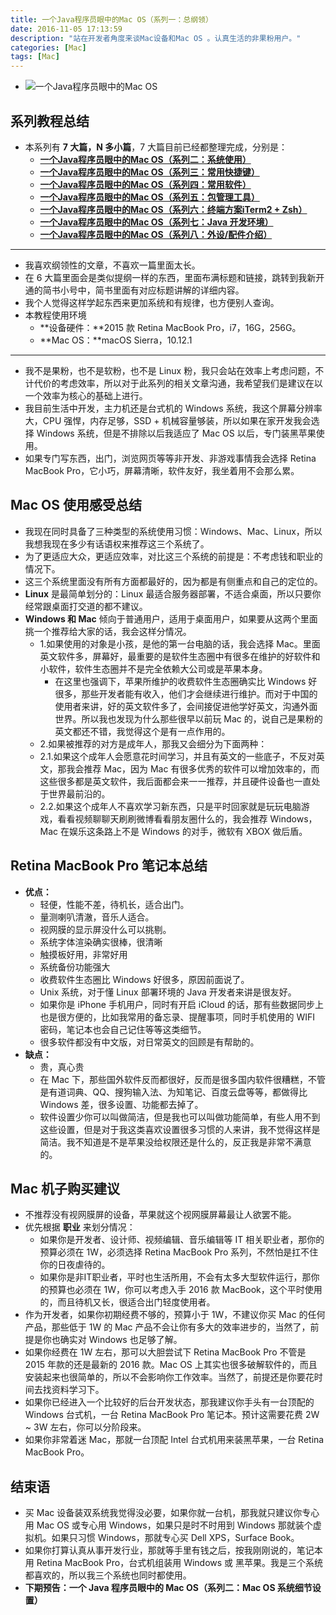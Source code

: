 ```yaml
---
title: 一个Java程序员眼中的Mac OS（系列一：总纲领）
date: 2016-11-05 17:13:59
description: "站在开发者角度来谈Mac设备和Mac OS 。认真生活的非果粉用户。"
categories: [Mac]
tags: [Mac]
---
```



<!-- more -->


- ![一个Java程序员眼中的Mac OS](http://img.youmeek.com/2016/Mac-introduction.jpg)



## 系列教程总结


- 本系列有 **7 大篇，N 多小篇**，7 大篇目前已经都整理完成，分别是：
    - **[一个Java程序员眼中的Mac OS（系列二：系统使用）](http://code.youmeek.com/2016/11/20/2016/11/Mac-settings/)**
    - **[一个Java程序员眼中的Mac OS（系列三：常用快捷键）](http://code.youmeek.com/2016/11/21/2016/11/Mac-keymap/)**
    - **[一个Java程序员眼中的Mac OS（系列四：常用软件）](http://code.youmeek.com/2016/11/26/2016/11/Mac-software/)**
    - **[一个Java程序员眼中的Mac OS（系列五：包管理工具）](http://code.youmeek.com/2016/11/27/2016/11/Mac-Homebrew/)**
    - **[一个Java程序员眼中的Mac OS（系列六：终端方案iTerm2 + Zsh）](http://code.youmeek.com/2016/11/29/2016/11/Mac-iTerm2/)**
    - **[一个Java程序员眼中的Mac OS（系列七：Java 开发环境）](http://code.youmeek.com/2016/11/30/2016/11/Mac-Java/)**
    - **[一个Java程序员眼中的Mac OS（系列八：外设/配件介绍）](http://code.youmeek.com/2016/12/01/2016/11/Mac-peripheral/)**

------------

- 我喜欢纲领性的文章，不喜欢一篇里面太长。
- 在 6 大篇里面会是类似提纲一样的东西，里面布满标题和链接，跳转到我新开通的简书小号中，简书里面有对应标题讲解的详细内容。
- 我个人觉得这样学起东西来更加系统和有规律，也方便别人查询。
- 本教程使用环境
    - **设备硬件：**2015 款 Retina MacBook Pro，i7，16G，256G。
    - **Mac OS：**macOS Sierra，10.12.1

------------

- 我不是果粉，也不是软粉，也不是 Linux 粉，我只会站在效率上考虑问题，不计代价的考虑效率，所以对于此系列的相关文章沟通，我希望我们是建议在以一个效率为核心的基础上进行。
- 我目前生活中开发，主力机还是台式机的 Windows 系统，我这个屏幕分辨率大，CPU 强悍，内存足够，SSD + 机械容量够装，所以如果在家开发我会选择 Windows 系统，但是不排除以后我适应了 Mac OS 以后，专门装黑苹果使用。
- 如果专门写东西，出门，浏览网页等等非开发、非游戏事情我会选择 Retina MacBook Pro，它小巧，屏幕清晰，软件友好，我坐着用不会那么累。



## Mac OS 使用感受总结

- 我现在同时具备了三种类型的系统使用习惯：Windows、Mac、Linux，所以我想我现在多少有话语权来推荐这三个系统了。
- 为了更适应大众，更适应效率，对比这三个系统的前提是：不考虑钱和职业的情况下。
- 这三个系统里面没有所有方面都最好的，因为都是有侧重点和自己的定位的。
- **Linux** 是最简单划分的：Linux 最适合服务器部署，不适合桌面，所以只要你经常跟桌面打交道的都不建议。
- **Windows 和 Mac** 倾向于普通用户，适用于桌面用户，如果要从这两个里面挑一个推荐给大家的话，我会这样分情况。
    - 1.如果使用的对象是小孩，是他的第一台电脑的话，我会选择 Mac。里面英文软件多，屏幕好，最重要的是软件生态圈中有很多在维护的好软件和小软件，软件生态圈并不是完全依赖大公司或是苹果本身。
        - 在这里也强调下，苹果所维护的收费软件生态圈确实比 Windows 好很多，那些开发者能有收入，他们才会继续进行维护。而对于中国的使用者来讲，好的英文软件多了，会间接促进他学好英文，沟通外面世界。所以我也发现为什么那些很早以前玩 Mac 的，说自己是果粉的英文都还不错，我觉得这个是有一点作用的。
    - 2.如果被推荐的对方是成年人，那我又会细分为下面两种：
    - 2.1.如果这个成年人会愿意花时间学习，并且有英文的一些底子，不反对英文，那我会推荐 Mac，因为 Mac 有很多优秀的软件可以增加效率的，而这些很多都是英文软件，我后面都会来一一推荐，并且硬件设备也一直处于世界最前沿的。
    - 2.2.如果这个成年人不喜欢学习新东西，只是平时回家就是玩玩电脑游戏，看看视频聊聊天刷刷微博看看朋友圈什么的，我会推荐 Windows，Mac 在娱乐这条路上不是 Windows 的对手，微软有 XBOX 做后盾。


## Retina MacBook Pro 笔记本总结

- **优点：**
    - 轻便，性能不差，待机长，适合出门。
    - 量测喇叭清澈，音乐人适合。
    - 视网膜的显示屏没什么可以挑剔。
    - 系统字体渲染确实很棒，很清晰
    - 触摸板好用，非常好用
    - 系统备份功能强大
    - 收费软件生态圈比 Windows 好很多，原因前面说了。
    - Unix 系统，对于懂 Linux 部署环境的 Java 开发者来讲是很友好。
    - 如果你是 iPhone 手机用户，同时有开启 iCloud 的话，那有些数据同步上也是很方便的，比如我常用的备忘录、提醒事项，同时手机使用的 WIFI 密码，笔记本也会自己记住等等这类细节。
    - 很多软件都没有中文版，对日常英文的回顾是有帮助的。
- **缺点：**
    - 贵，真心贵
    - 在 Mac 下，那些国外软件反而都很好，反而是很多国内软件很糟糕，不管是有道词典、QQ、搜狗输入法、为知笔记、百度云盘等等，都做得比 Windows 差，很多设置、功能都去掉了。
    - 软件设置少你可以叫做简洁，但是我也可以叫做功能简单，有些人用不到这些设置，但是对于我这类喜欢设置很多习惯的人来讲，我不觉得这样是简洁。我不知道是不是苹果没给权限还是什么的，反正我是非常不满意的。


## Mac 机子购买建议

- 不推荐没有视网膜屏的设备，苹果就这个视网膜屏幕最让人欲罢不能。
- 优先根据 **职业** 来划分情况：
    - 如果你是开发者、设计师、视频编辑、音乐编辑等 IT 相关职业者，那你的预算必须在 1W，必须选择 Retina MacBook Pro 系列，不然怕是扛不住你的日夜虐待的。
    - 如果你是非IT职业者，平时也生活所用，不会有太多大型软件运行，那你的预算也必须在 1W，你可以考虑入手 2016 款 MacBook，这个平时使用的，而且待机又长，很适合出门轻度使用者。
- 作为开发者，如果你初期经费不够的，预算小于 1W，不建议你买 Mac 的任何产品，那些低于 1W 的 Mac 产品不会让你有多大的效率进步的，当然了，前提是你也确实对 Windows 也足够了解。
- 如果你经费在 1W 左右，那可以大胆尝试下 Retina MacBook Pro 不管是 2015 年款的还是最新的 2016 款。Mac OS 上其实也很多破解软件的，而且安装起来也很简单的，所以不会影响你工作效率。当然了，前提还是你要花时间去找资料学习下。
- 如果你已经进入一个比较好的后台开发状态，那我建议你手头有一台顶配的 Windows 台式机，一台 Retina MacBook Pro 笔记本。预计这需要花费 2W ~ 3W 左右，你可以分阶段来。
- 如果你非常着迷 Mac，那就一台顶配 Intel 台式机用来装黑苹果，一台 Retina MacBook Pro。

     
## 结束语

- 买 Mac 设备装双系统我觉得没必要，如果你就一台机，那我就只建议你专心用 Mac OS 或专心用 Windows，如果只是时不时用到 Windows 那就装个虚拟机。如果只习惯 Windows，那就专心买 Dell XPS，Surface Book。
- 如果你打算认真从事开发行业，那就等手里有钱之后，按我刚刚说的，笔记本用 Retina MacBook Pro，台式机组装用 Windows 或 黑苹果。我是三个系统都喜欢的，所以我三个系统也同时都使用。
- **下期预告：一个 Java 程序员眼中的 Mac OS（系列二：Mac OS 系统细节设置）**

